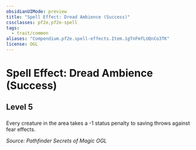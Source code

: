 ```yaml
---
obsidianUIMode: preview
title: "Spell Effect: Dread Ambience (Success)"
cssclasses: pf2e,pf2e-spell
tags:
  - trait/common
aliases: "Compendium.pf2e.spell-effects.Item.1gTnFmfLUQnCo3TK"
license: OGL
---
```

# Spell Effect: Dread Ambience (Success)
## Level 5
### 






Every creature in the area takes a -1 status penalty to saving throws against fear effects.

*Source: Pathfinder Secrets of Magic*
*OGL*
